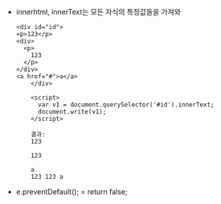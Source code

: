 - innerhtml, innerText는 모든 자식의 특정값들을 가져와

      <div id="id">
      <p>123</p>
      <div>
        <p>
          123
        </p>
      </div>
      <a href="#">a</a>
          </div>
      
          <script>
            var v1 = document.querySelector('#id').innerText;
            document.write(v1);
          </script>
      
          결과:
          123
      
          123
          
          a
          123 123 a

- e.preventDefault(); = return false;
